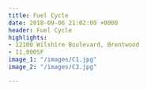 ```yaml
---
title: Fuel Cycle
date: 2018-09-06 21:02:09 +0000
header: Fuel Cycle
highlights:
- 12100 Wilshire Boulevard, Brentwood
- 11,000SF
image_1: "/images/C1.jpg"
image_2: "/images/C3.jpg"

---
```

